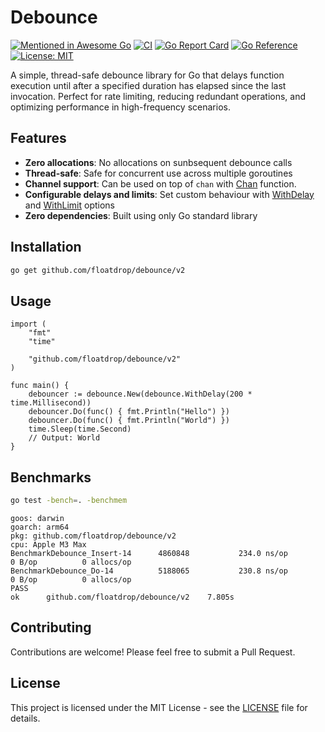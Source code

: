 # Debounce

[![Mentioned in Awesome Go](https://awesome.re/mentioned-badge.svg)](https://github.com/avelino/awesome-go)
[![CI](https://github.com/floatdrop/debounce/actions/workflows/ci.yaml/badge.svg)](https://github.com/floatdrop/debounce/actions/workflows/ci.yaml)
[![Go Report Card](https://goreportcard.com/badge/github.com/floatdrop/debounce)](https://goreportcard.com/report/github.com/floatdrop/debounce)
[![Go Reference](https://pkg.go.dev/badge/github.com/floatdrop/debounce/v2.svg)](https://pkg.go.dev/github.com/floatdrop/debounce/v2)
[![License: MIT](https://img.shields.io/badge/License-MIT-yellow.svg)](https://opensource.org/licenses/MIT)

A simple, thread-safe debounce library for Go that delays function execution until after a specified duration has elapsed since the last invocation. Perfect for rate limiting, reducing redundant operations, and optimizing performance in high-frequency scenarios.

## Features

- **Zero allocations**: No allocations on sunbsequent debounce calls
- **Thread-safe**: Safe for concurrent use across multiple goroutines
- **Channel support**: Can be used on top of `chan` with [Chan](https://pkg.go.dev/github.com/floatdrop/debounce/v2#Chan) function.
- **Configurable delays and limits**: Set custom behaviour with [WithDelay](https://pkg.go.dev/github.com/floatdrop/debounce/v2#WithDelay) and [WithLimit](https://pkg.go.dev/github.com/floatdrop/debounce/v2#WithLimit) options
- **Zero dependencies**: Built using only Go standard library

## Installation

```bash
go get github.com/floatdrop/debounce/v2
```

## Usage

```golang
import (
	"fmt"
	"time"

	"github.com/floatdrop/debounce/v2"
)

func main() {
	debouncer := debounce.New(debounce.WithDelay(200 * time.Millisecond))
	debouncer.Do(func() { fmt.Println("Hello") })
	debouncer.Do(func() { fmt.Println("World") })
	time.Sleep(time.Second)
	// Output: World
}
```

## Benchmarks

```bash
go test -bench=. -benchmem
```

```
goos: darwin
goarch: arm64
pkg: github.com/floatdrop/debounce/v2
cpu: Apple M3 Max
BenchmarkDebounce_Insert-14    	 4860848	       234.0 ns/op	       0 B/op	       0 allocs/op
BenchmarkDebounce_Do-14        	 5188065	       230.8 ns/op	       0 B/op	       0 allocs/op
PASS
ok  	github.com/floatdrop/debounce/v2	7.805s
```

## Contributing

Contributions are welcome! Please feel free to submit a Pull Request.

## License

This project is licensed under the MIT License - see the [LICENSE](LICENSE) file for details.
